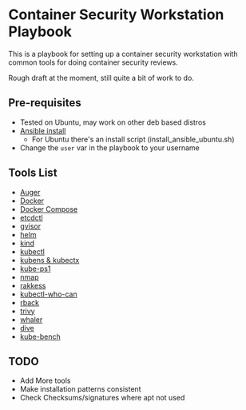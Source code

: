 # Container Security Workstation Playbook

This is a playbook for setting up a container security workstation with common tools for doing container security reviews.

Rough draft at the moment, still quite a bit of work to do.

## Pre-requisites

- Tested on Ubuntu, may work on other deb based distros
- [Ansible install](https://docs.ansible.com/ansible/latest/installation_guide/intro_installation.html)
  - For Ubuntu there's an install script (install_ansible_ubuntu.sh)
- Change the `user` var in the playbook to your username

## Tools List

- [Auger](https://github.com/jpbetz/auger)
- [Docker](https://www.docker.com/)
- [Docker Compose](https://docs.docker.com/compose/)
- [etcdctl](https://etcd.io/)
- [gvisor](https://gvisor.dev/)
- [helm](https://helm.sh/)
- [kind](https://kind.sigs.k8s.io/)
- [kubectl](https://kubernetes.io/docs/tasks/tools/install-kubectl/)
- [kubens & kubectx](https://github.com/ahmetb/kubectx)
- [kube-ps1](https://github.com/jonmosco/kube-ps1)
- [nmap](https://nmap.org/)
- [rakkess](https://github.com/corneliusweig/rakkess)
- [kubectl-who-can](https://github.com/aquasecurity/kubectl-who-can)
- [rback](https://github.com/team-soteria/rback)
- [trivy](https://github.com/aquasecurity/trivy/)
- [whaler](https://github.com/P3GLEG/Whaler)
- [dive](https://github.com/wagoodman/dive)
- [kube-bench](https://github.com/aquasecurity/kube-bench/)

## TODO

- Add More tools
- Make installation patterns consistent
- Check Checksums/signatures where apt not used